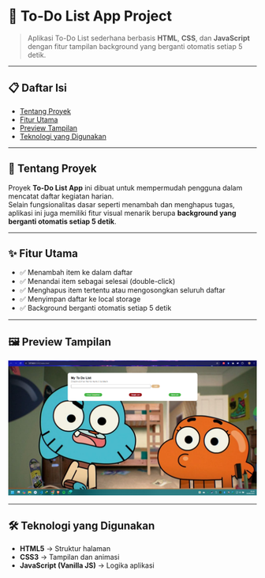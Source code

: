 # 📝 To-Do List App Project

> Aplikasi To-Do List sederhana berbasis **HTML**, **CSS**, dan **JavaScript** dengan fitur tampilan background yang berganti otomatis setiap 5 detik.

---

## 📋 Daftar Isi
- [Tentang Proyek](#-tentang-proyek)
- [Fitur Utama](#-fitur-utama)
- [Preview Tampilan](#-preview-tampilan)
- [Teknologi yang Digunakan](#-teknologi-yang-digunakan)

---

## 📖 Tentang Proyek
Proyek **To-Do List App** ini dibuat untuk mempermudah pengguna dalam mencatat daftar kegiatan harian.  
Selain fungsionalitas dasar seperti menambah dan menghapus tugas, aplikasi ini juga memiliki fitur visual menarik berupa **background yang berganti otomatis setiap 5 detik**.  

---

## ✨ Fitur Utama
- ✅ Menambah item ke dalam daftar  
- ✅ Menandai item sebagai selesai (double-click)  
- ✅ Menghapus item tertentu atau mengosongkan seluruh daftar  
- ✅ Menyimpan daftar ke local storage  
- ✅ Background berganti otomatis setiap 5 detik  

---

## 🖼 Preview Tampilan  

![Preview To-Do List](https://github.com/BotSlayer21/To-Do-List-HTML-Project/blob/main/preview%20project.png)

---

## 🛠 Teknologi yang Digunakan
- **HTML5** → Struktur halaman  
- **CSS3** → Tampilan dan animasi  
- **JavaScript (Vanilla JS)** → Logika aplikasi
